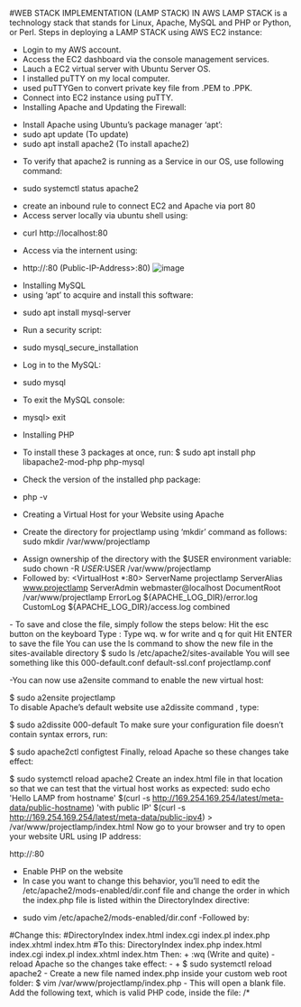 #WEB STACK IMPLEMENTATION (LAMP STACK) IN AWS
LAMP STACK is a technology stack that stands for Linux, Apache, MySQL and PHP or Python, or Perl.
Steps in deploying a LAMP STACK using AWS EC2 instance:
- Login to my AWS account.
- Access the EC2 dashboard via the console management services.
- Lauch a EC2 virtual server with Ubuntu Server OS.
- I installed puTTY on my local computer.
- used puTTYGen to convert private key file from .PEM to .PPK.
- Connect into EC2 instance using puTTY.
- Installing Apache and Updating the Firewall:
+ Install Apache using Ubuntu’s package manager ‘apt’:
+  sudo apt update (To update)
+  sudo apt install apache2 (To install apache2)
- To verify that apache2 is running as a Service in our OS, use following command:
+ sudo systemctl status apache2
- create an inbound rule to connect EC2 and Apache via port 80 
- Access server locally via ubuntu shell using:
+ curl http://localhost:80 
- Access via the internent using:
+ http://<Public-IP-Address>:80  (Public-IP-Address>:80)
![image](https://user-images.githubusercontent.com/40290711/115018503-d67e5100-9eaf-11eb-896c-d52f25d63dea.png)
- Installing MySQL
- using ‘apt’ to acquire and install this software:
+ sudo apt install mysql-server
- Run a security script:
+  sudo mysql_secure_installation
- Log in to the MySQL:
+ sudo mysql
- To exit the MySQL console:
+ mysql> exit
- Installing PHP
+ To install these 3 packages at once, run:
$ sudo apt install php libapache2-mod-php php-mysql
- Check the version of the installed php package:
+ php -v
-  Creating a Virtual Host for your Website using Apache
+ Create the directory for projectlamp using ‘mkdir’ command as follows:
sudo mkdir /var/www/projectlamp
- Assign ownership of the directory with the $USER environment variable:
sudo chown -R $USER:$USER /var/www/projectlamp
- Followed by:
<VirtualHost *:80>
    ServerName projectlamp
    ServerAlias www.projectlamp 
    ServerAdmin webmaster@localhost
    DocumentRoot /var/www/projectlamp
    ErrorLog ${APACHE_LOG_DIR}/error.log
    CustomLog ${APACHE_LOG_DIR}/access.log combined
</VirtualHost>  
- To save and close the file, simply follow the steps below:
Hit the esc button on the keyboard
Type :
Type wq. w for write and q for quit
Hit ENTER to save the file
You can use the ls command to show the new file in the sites-available directory
$ sudo ls /etc/apache2/sites-available
You will see something like this
000-default.conf  default-ssl.conf  projectlamp.conf
    
-You can now use a2ensite command to enable the new virtual host:

$ sudo a2ensite projectlamp  
To disable Apache’s default website use a2dissite command , type:

$ sudo a2dissite 000-default
To make sure your configuration file doesn’t contain syntax errors, run:

$ sudo apache2ctl configtest
Finally, reload Apache so these changes take effect:

$ sudo systemctl reload apache2
 Create an index.html file in that location so that we can test that the virtual host works as expected:
sudo echo 'Hello LAMP from hostname' $(curl -s http://169.254.169.254/latest/meta-data/public-hostname) 'with public IP' $(curl -s http://169.254.169.254/latest/meta-data/public-ipv4) > /var/www/projectlamp/index.html
Now go to your browser and try to open your website URL using IP address:

http://<Public-IP-Address>:80
- Enable PHP on the website
- In case you want to change this behavior, you’ll need to edit the /etc/apache2/mods-enabled/dir.conf file and change the order in which the index.php file is listed within the DirectoryIndex directive:
+ sudo vim /etc/apache2/mods-enabled/dir.conf
-Followed by:
<IfModule mod_dir.c>
        #Change this:
        #DirectoryIndex index.html index.cgi index.pl index.php index.xhtml index.htm
        #To this:
        DirectoryIndex index.php index.html index.cgi index.pl index.xhtml index.htm
</IfModule>
Then:
+ :wq (Write and quite)
- reload Apache so the changes take effect:
- 
+ $ sudo systemctl reload apache2
- Create a new file named index.php inside your custom web root folder:
$ vim /var/www/projectlamp/index.php
- This will open a blank file. Add the following text, which is valid PHP code, inside the file:
/*
<?php
phpinfo();
*/
![project1](https://user-images.githubusercontent.com/40290711/115021441-ded88b00-9eb3-11eb-9098-44ec65832747.PNG)
- After checking the relevant information about your PHP server through that page, it’s best to remove the file you created as it contains sensitive information about your PHP environment -and your Ubuntu server. You can use rm to do so:
+ $ sudo rm /var/www/projectlamp/index.ph
